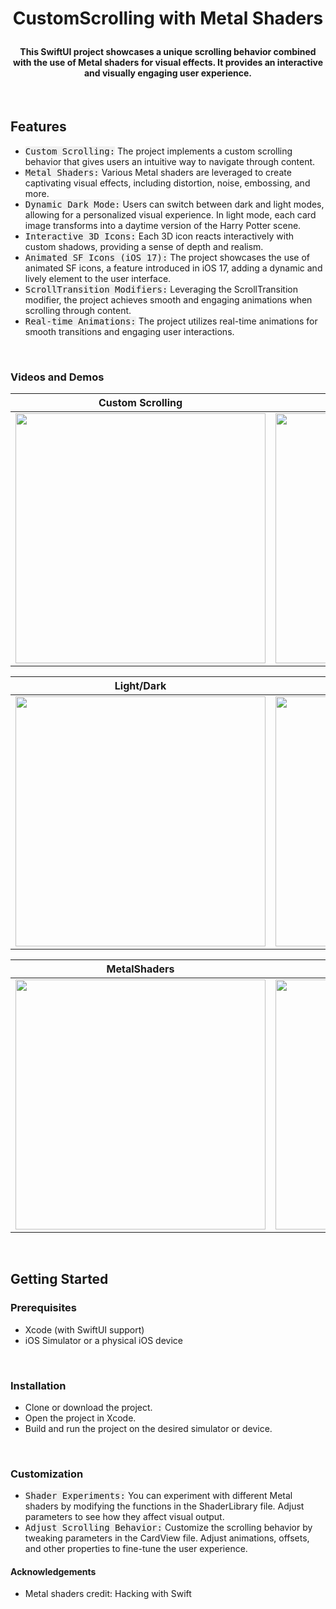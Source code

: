 # <p align="center">**CustomScrolling with Metal Shaders**</p>
#### <p align="center"> This SwiftUI project showcases a unique scrolling behavior combined with the use of Metal shaders for visual effects. It provides an interactive and visually engaging user experience.
</p>

<br>

## **Features**
- <kbd style="background-color: #f0f0f0">Custom Scrolling:</kbd> The project implements a custom scrolling behavior that gives users an intuitive way to navigate through content.
- <kbd style="background-color: #f0f0f0">Metal Shaders:</kbd> Various Metal shaders are leveraged to create captivating visual effects, including distortion, noise, embossing, and more.
- <kbd style="background-color: #f0f0f0">Dynamic Dark Mode:</kbd> Users can switch between dark and light modes, allowing for a personalized visual experience. In light mode, each card image transforms into a daytime version of the Harry Potter scene.
- <kbd style="background-color: #f0f0f0">Interactive 3D Icons:</kbd> Each 3D icon reacts interactively with custom shadows, providing a sense of depth and realism.
- <kbd style="background-color: #f0f0f0">Animated SF Icons (iOS 17):</kbd> The project showcases the use of animated SF icons, a feature introduced in iOS 17, adding a dynamic and lively element to the user interface.
- <kbd style="background-color: #f0f0f0">ScrollTransition Modifiers:</kbd> Leveraging the ScrollTransition modifier, the project achieves smooth and engaging animations when scrolling through content.
- <kbd style="background-color: #f0f0f0">Real-time Animations:</kbd> The project utilizes real-time animations for smooth transitions and engaging user interactions.

<br>

### **Videos and Demos**

| Custom Scrolling | Card Navigation |
|:---------------:|:----------------:|
|<img width="400" src="https://github.com/ZelynaFarrell/CustomScrolling/assets/117409535/c3642f69-8b1e-4cf2-9809-ea551c9620f1">|<img width="400" src="https://github.com/ZelynaFarrell/CustomScrolling/assets/117409535/e1b05919-acf9-4572-a887-578883737d66">|

| Light/Dark | WaveShaders |
|:---------------:|:----------------:|
|<img width="400" src="https://github.com/ZelynaFarrell/CustomScrolling/assets/117409535/6da8ffd4-aa46-4276-82ef-411ad30d0bf5">|<img width="400" src="https://github.com/ZelynaFarrell/CustomScrolling/assets/117409535/8b21c85c-5acb-4501-bb06-22bf6581207b">|

| MetalShaders | keyframeAnimator |
|:---------------:|:----------------:|
|<img width="400" src="https://github.com/ZelynaFarrell/CustomScrolling/assets/117409535/f08cc23f-c684-432d-8788-9b67d12ffb4d">|<img width="400" src="https://github.com/ZelynaFarrell/CustomScrolling/assets/117409535/779e11ae-2c5d-4e88-9cc1-d2f2d806cdbc">|


<br>

## **Getting Started**

### **Prerequisites**
- Xcode (with SwiftUI support)
- iOS Simulator or a physical iOS device

<br>

### **Installation**
- Clone or download the project.
- Open the project in Xcode.
- Build and run the project on the desired simulator or device.

<br>

### **Customization**
- <kbd style="background-color: #f0f0f0">Shader Experiments:</kbd> You can experiment with different Metal shaders by modifying the functions in the ShaderLibrary file. Adjust parameters to see how they affect visual output.
- <kbd style="background-color: #f0f0f0">Adjust Scrolling Behavior:</kbd> Customize the scrolling behavior by tweaking parameters in the CardView file. Adjust animations, offsets, and other properties to fine-tune the user experience.

#### **Acknowledgements**
- Metal shaders credit: Hacking with Swift
